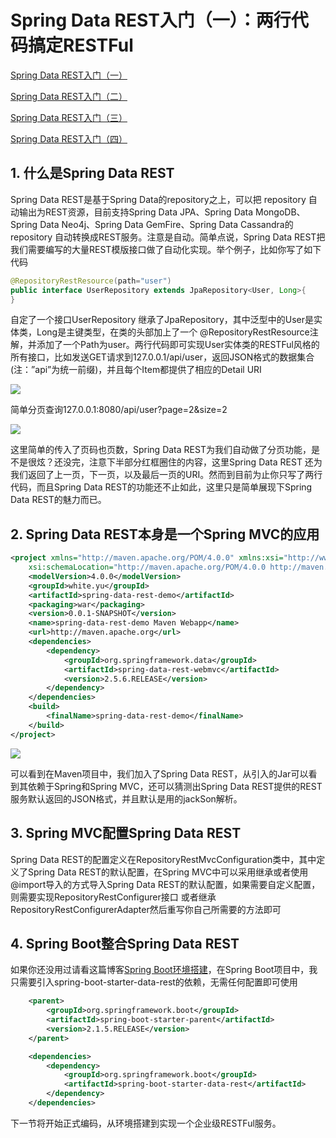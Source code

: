 # Spring Data REST入门（一）：两行代码搞定RESTFul

[Spring Data REST入门（一）](http://blog.csdn.net/soul_code/article/details/54108105) 

[Spring Data REST入门（二）](http://blog.csdn.net/soul_code/article/details/54135703) 

[Spring Data REST入门（三）](http://blog.csdn.net/soul_code/article/details/54139709) 

[Spring Data REST入门（四）](http://blog.csdn.net/soul_code/article/details/54237594)

## 1. 什么是Spring Data REST 

Spring Data REST是基于Spring Data的repository之上，可以把 repository 自动输出为REST资源，目前支持Spring Data JPA、Spring Data MongoDB、Spring Data Neo4j、Spring Data GemFire、Spring Data Cassandra的 repository 自动转换成REST服务。注意是自动。简单点说，Spring Data REST把我们需要编写的大量REST模版接口做了自动化实现。举个例子，比如你写了如下代码

```java
@RepositoryRestResource(path="user")
public interface UserRepository extends JpaRepository<User, Long>{  
}
```

自定了一个接口UserRepository 继承了JpaRepository，其中泛型中的User是实体类，Long是主键类型，在类的头部加上了一个 @RepositoryRestResource注解，并添加了一个Path为user。两行代码即可实现User实体类的RESTFul风格的所有接口，比如发送GET请求到127.0.0.1/api/user，返回JSON格式的数据集合(注：”api”为统一前缀)，并且每个Item都提供了相应的Detail URI 

![](https://img-blog.csdn.net/20170105231937378?watermark/2/text/aHR0cDovL2Jsb2cuY3Nkbi5uZXQvc291bF9jb2Rl/font/5a6L5L2T/fontsize/400/fill/I0JBQkFCMA==/dissolve/70/gravity/SouthEast)

简单分页查询127.0.0.1:8080/api/user?page=2&size=2 

![](https://img-blog.csdn.net/20170105232258129?watermark/2/text/aHR0cDovL2Jsb2cuY3Nkbi5uZXQvc291bF9jb2Rl/font/5a6L5L2T/fontsize/400/fill/I0JBQkFCMA==/dissolve/70/gravity/SouthEast)

这里简单的传入了页码也页数，Spring Data REST为我们自动做了分页功能，是不是很炫？还没完，注意下半部分红框圈住的内容，这里Spring Data REST 还为我们返回了上一页，下一页，以及最后一页的URI。然而到目前为止你只写了两行代码，而且Spring Data REST的功能还不止如此，这里只是简单展现下Spring Data REST的魅力而已。 

## 2. Spring Data REST本身是一个Spring MVC的应用

```xml
<project xmlns="http://maven.apache.org/POM/4.0.0" xmlns:xsi="http://www.w3.org/2001/XMLSchema-instance"
    xsi:schemaLocation="http://maven.apache.org/POM/4.0.0 http://maven.apache.org/maven-v4_0_0.xsd">
    <modelVersion>4.0.0</modelVersion>
    <groupId>white.yu</groupId>
    <artifactId>spring-data-rest-demo</artifactId>
    <packaging>war</packaging>
    <version>0.0.1-SNAPSHOT</version>
    <name>spring-data-rest-demo Maven Webapp</name>
    <url>http://maven.apache.org</url>
    <dependencies>
        <dependency>
            <groupId>org.springframework.data</groupId>
            <artifactId>spring-data-rest-webmvc</artifactId>
            <version>2.5.6.RELEASE</version>
        </dependency>
    </dependencies>
    <build>
        <finalName>spring-data-rest-demo</finalName>
    </build>
</project>
```

![](https://img-blog.csdn.net/20170105222743104?watermark/2/text/aHR0cDovL2Jsb2cuY3Nkbi5uZXQvc291bF9jb2Rl/font/5a6L5L2T/fontsize/400/fill/I0JBQkFCMA==/dissolve/70/gravity/SouthEast)

可以看到在Maven项目中，我们加入了Spring Data REST，从引入的Jar可以看到其依赖于Spring和Spring MVC，还可以猜测出Spring Data REST提供的REST服务默认返回的JSON格式，并且默认是用的jackSon解析。 

## 3. Spring MVC配置Spring Data REST 

Spring Data REST的配置定义在RepositoryRestMvcConfiguration类中，其中定义了Spring Data REST的默认配置，在Spring MVC中可以采用继承或者使用@import导入的方式导入Spring Data REST的默认配置，如果需要自定义配置，则需要实现RepositoryRestConfigurer接口 或者继承 RepositoryRestConfigurerAdapter然后重写你自己所需要的方法即可 

## 4. Spring Boot整合Spring Data REST 

如果你还没用过请看这篇博客[Spring Boot环境搭建](http://www.imooc.com/article/15259)，在Spring Boot项目中，我只需要引入spring-boot-starter-data-rest的依赖，无需任何配置即可使用

```xml
    <parent>
        <groupId>org.springframework.boot</groupId>
        <artifactId>spring-boot-starter-parent</artifactId>
        <version>2.1.5.RELEASE</version>
    </parent>

    <dependencies>
        <dependency>
            <groupId>org.springframework.boot</groupId>
            <artifactId>spring-boot-starter-data-rest</artifactId>
        </dependency>
    </dependencies>
```

下一节将开始正式编码，从环境搭建到实现一个企业级RESTFul服务。

